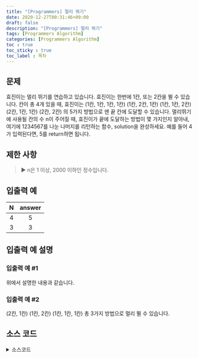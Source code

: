```yaml
---
title: "[Programmers] 멀리 뛰기"
date: 2020-12-27T00:31:46+09:00
draft: false
description: "[Programmers] 멀리 뛰기"
tags: [Programmers Algorithm]
categories: [Programmers Algorithm]
toc : true
toc_sticky : true
toc_label : 목차
---
```

## 문제
효진이는 멀리 뛰기를 연습하고 있습니다. 효진이는 한번에 1칸, 또는 2칸을 뛸 수 있습니다. 칸이 총 4개 있을 때, 효진이는
(1칸, 1칸, 1칸, 1칸)
(1칸, 2칸, 1칸)
(1칸, 1칸, 2칸)
(2칸, 1칸, 1칸)
(2칸, 2칸)
의 5가지 방법으로 맨 끝 칸에 도달할 수 있습니다. 멀리뛰기에 사용될 칸의 수 n이 주어질 때, 효진이가 끝에 도달하는 방법이 몇 가지인지 알아내, 여기에 1234567를 나눈 나머지를 리턴하는 함수, solution을 완성하세요. 예를 들어 4가 입력된다면, 5를 return하면 됩니다.

## 제한 사항
> ▶ n은 1 이상, 2000 이하인 정수입니다.


## 입출력 예

|N|answer|
|:-----------:|:-----------:|
|4|5|
|3|3|


## 입출력 예 설명

### 입출력 예 #1
위에서 설명한 내용과 같습니다.

### 입출력 예 #2
(2칸, 1칸)
(1칸, 2칸)
(1칸, 1칸, 1칸)
총 3가지 방법으로 멀리 뛸 수 있습니다.

## 소스 코드

<details>
<summary>소스코드</summary>
<div markdown="1">

```java
class Solution {
  public long solution(int n) {
      int[] dp = new int[2001];
      dp[1] = 1;
      dp[2] = 2;
      for(int i=3; i<2001; i++){
          dp[i] = (dp[i-2] + dp[i-1]) % 1234567;
      }
      return dp[n];
  }
}
```
</div>
</details>